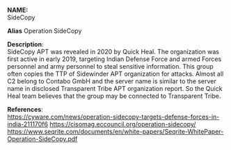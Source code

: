 **NAME:**  
SideCopy
 
**Alias**
Operation SideCopy


**Description**:   
SideCopy APT was revealed in 2020 by Quick Heal. The organization was first active in early 2019, targeting Indian Defense Force and armed Forces personnel and army personnel to steal sensitive information. This group often copies the TTP of Sidewinder APT organization for attacks. Almost all C2 belong to Contabo GmbH and the server name is similar to the server name in disclosed Transparent Tribe APT organization report. So the Quick Heal team believes that the group may be connected to Transparent Tribe.
  
**References**:  
https://cyware.com/news/operation-sidecopy-targets-defense-forces-in-india-211170f6
https://cisomag.eccouncil.org/operation-sidecopy/
https://www.seqrite.com/documents/en/white-papers/Seqrite-WhitePaper-Operation-SideCopy.pdf